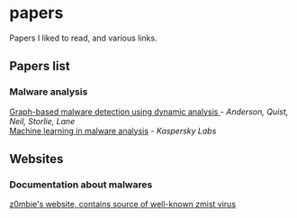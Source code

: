 # papers
 Papers I liked to read, and various links.

## Papers list
### Malware analysis


[Graph-based malware detection using dynamic analysis ](malware_analysis/graph_based_malware_detection_anderson_quist_neil_storlie_lane.pdf) - *Anderson, Quist, Neil, Storlie, Lane*  
[Machine learning in malware analysis](malware_analysis/kaspersky_lab_ml.pdf) - *Kaspersky Labs*



## Websites
### Documentation about malwares

[z0mbie's website, contains source of well-known zmist virus](http://z0mbie.daemonlab.org) 
